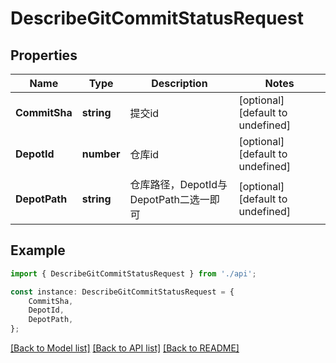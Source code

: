 # DescribeGitCommitStatusRequest


## Properties

Name | Type | Description | Notes
------------ | ------------- | ------------- | -------------
**CommitSha** | **string** | 提交id | [optional] [default to undefined]
**DepotId** | **number** | 仓库id | [optional] [default to undefined]
**DepotPath** | **string** | 仓库路径，DepotId与DepotPath二选一即可 | [optional] [default to undefined]

## Example

```typescript
import { DescribeGitCommitStatusRequest } from './api';

const instance: DescribeGitCommitStatusRequest = {
    CommitSha,
    DepotId,
    DepotPath,
};
```

[[Back to Model list]](../README.md#documentation-for-models) [[Back to API list]](../README.md#documentation-for-api-endpoints) [[Back to README]](../README.md)
